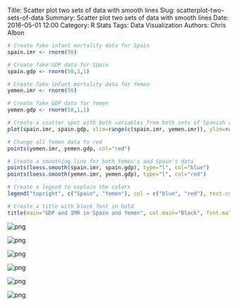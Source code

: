 Title: Scatter plot two sets of data with smooth lines
Slug: scatterplot-two-sets-of-data
Summary: Scatter plot two sets of data with smooth lines
Date: 2016-05-01 12:00
Category: R Stats
Tags: Data Visualization
Authors: Chris Albon




```R
# Create fake infant mortality data for Spain
spain.imr <- rnorm(50)
```


```R
# Create fake GDP data for Spain
spain.gdp <- rnorm(50,3,1)
```


```R
# Create fake infant mortality data for Yemen
yemen.imr <- rnorm(50)
```


```R
# Create fake GDP data for Yemen
yemen.gdp <- rnorm(50,1,1)
```


```R
# Create a scatter spot with both variables from both sets of Spanish and Yemeni data, all data is blue
plot(spain.imr, spain.gdp, xlim=range(c(spain.imr, yemen.imr)), ylim=range(c(spain.gdp, yemen.gdp)), col="blue", xlab="Infant Mortality Rate", ylab="Gross Domestic Product")

# Change all Yemen data to red
points(yemen.imr, yemen.gdp, col="red")

# Create a smoothing line for both Yemen's and Spain's data
points(loess.smooth(spain.imr, spain.gdp), type="l", col="blue")
points(loess.smooth(yemen.imr, yemen.gdp), type="l", col="red")

# Create a legend to explain the colors
legend("topright", c("Spain", "Yemen"), col = c("blue", "red"), text.col = "black", lty = c(0, 0), pch = c(1, 1), bg = "white")

# Create a title with black font in bold
title(main="GDP and IMR in Spain and Yemen", col.main="Black", font.main=4)
```


![png]({filename}/images/scatterplot-two-sets-of-data_files/scatterplot-two-sets-of-data_5_0.png)



![png]({filename}/images/scatterplot-two-sets-of-data_files/scatterplot-two-sets-of-data_5_1.png)



![png]({filename}/images/scatterplot-two-sets-of-data_files/scatterplot-two-sets-of-data_5_2.png)



![png]({filename}/images/scatterplot-two-sets-of-data_files/scatterplot-two-sets-of-data_5_3.png)



![png]({filename}/images/scatterplot-two-sets-of-data_files/scatterplot-two-sets-of-data_5_4.png)



![png]({filename}/images/scatterplot-two-sets-of-data_files/scatterplot-two-sets-of-data_5_5.png)
